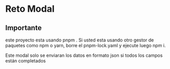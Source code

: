 # Reto Modal 

## Importante  
  este proyecto esta usando pnpm . Si usted esta usando otro gestor de paquetes como npm o yarn, borre el pnpm-lock.yaml y ejecute luego npm i.

  Este modal solo se enviaran los datos en formato json si todos los campos están completados 

